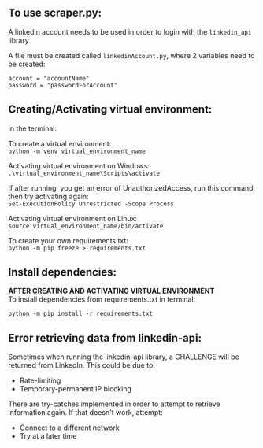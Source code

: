 **To use scraper.py:**  
---
A linkedin account needs to be used in order to login with the `linkedin_api` library

A file must be created called `linkedinAccount.py`, where 2 variables need to be created:

```
account = "accountName"
password = "passwordForAccount"
```
  


**Creating/Activating virtual environment:** 
---
In the terminal: 

To create a virtual environment:  
`python -m venv virtual_environment_name`

Activating virtual environment on Windows:  
`.\virtual_environment_name\Scripts\activate`

If after running, you get an error of UnauthorizedAccess, run this command, then try activating again:  
`Set-ExecutionPolicy Unrestricted -Scope Process`


Activating virtual environment on Linux:  
`source virtual_environment_name/bin/activate`

To create your own requirements.txt:  
`python -m pip freeze > requirements.txt`


**Install dependencies:**
--- 
**AFTER CREATING AND ACTIVATING VIRTUAL ENVIRONMENT**  
To install dependencies from requirements.txt in terminal:  



`python -m pip install -r requirements.txt`


**Error retrieving data from linkedin-api:** 
---
Sometimes when running the linkedin-api library, a CHALLENGE will be returned from LinkedIn.  This could be due to:
- Rate-limiting
- Temporary-permanent IP blocking

There are try-catches implemented in order to attempt to retrieve information again. If that doesn't work, attempt:
- Connect to a different network 
- Try at a later time 